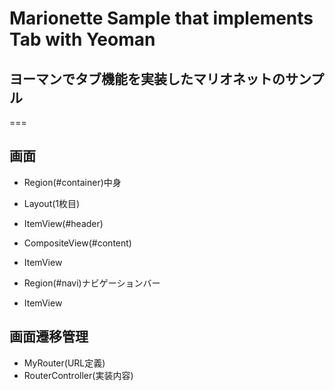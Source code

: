 # Marionette Sample that implements Tab with Yeoman
## ヨーマンでタブ機能を実装したマリオネットのサンプル
===

## 画面
- Region(#container)中身
 - Layout(1枚目)
  - ItemView(#header)
  - CompositeView(#content)
   - ItemView

- Region(#navi)ナビゲーションバー
 - ItemView

## 画面遷移管理
- MyRouter(URL定義)
- RouterController(実装内容)